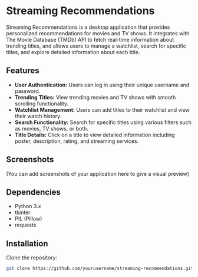 # Streaming Recommendations

Streaming Recommendations is a desktop application that provides personalized recommendations for movies and TV shows. It integrates with The Movie Database (TMDb) API to fetch real-time information about trending titles, and allows users to manage a watchlist, search for specific titles, and explore detailed information about each title.

## Features

- **User Authentication:** Users can log in using their unique username and password.
- **Trending Titles:** View trending movies and TV shows with smooth scrolling functionality.
- **Watchlist Management:** Users can add titles to their watchlist and view their watch history.
- **Search Functionality:** Search for specific titles using various filters such as movies, TV shows, or both.
- **Title Details:** Click on a title to view detailed information including poster, description, rating, and streaming services.

## Screenshots

(You can add screenshots of your application here to give a visual preview)

## Dependencies

- Python 3.x
- tkinter
- PIL (Pillow)
- requests

## Installation

Clone the repository:

```bash
git clone https://github.com/yourusername/streaming-recommendations.git

